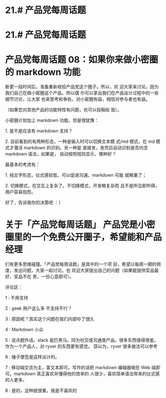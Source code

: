 # 21.# 产品党每周话题

# 21.# 产品党每周话题

# 产品党每周话题 08：如果你来做小密圈的 markdown 功能

断更一段时间后，准备重新收拾产品党这个圈子。所以，欢 迎大家来讨论。因为我们自己在做小密圈这个产品，所以偶 尔可以拿出我们在产品设计过程中的一些细节讨论，让大家 也来思考和争执，对小密圈有益，相信对参与者也有益。

（如果您对其他产品的功能特性有问题，也可以投稿给 我）。

小密圈计划加上 markdown 功能，但是很犹豫：

1\. 是不是应该有 markdown 支持？

2\. 目前看到的有两种形态，一种是输入时可以切换文本模 式/md 模式，在 md 模式才激活 markdown 的识别。另一种是 直接发，发完后自动识别是否内含 markdown 语法，如果是， 自动按照规则显示，哪种好？

最基本的考虑有：

1\. 纯文字形态，仪式感较低，可以促进沟通。markdown 可能 就略重了；

2\. 切换模式，在交互上复杂了。不切换模式，开发略复杂而 且不是所见即所得，用户容易抱怨。

好了，告诉我你的决策吧 ：）

# 关于「产品党每周话题」 产品党是小密圈里的一个免费公开圈子，希望能和产品经理

们有更多思维碰撞。「产品党每周话题」是其中的一个项 目，希望以每周一期的频度，发出问题，大家一起讨论。也 欢迎大家提出自己的问题（如果能提供奖品最好，奖品不在 贵，一份心意即可）。

评论区：

1 : 不用支持

2 : geek 用户这么多 不支持不行？

3 : 原因呢？其实这个问题在我们内部吵了很久

4 : Markdown 小众

5 : 说点题外话。slack 是匹黑马。同为社交或沟通类产品，很多东西值得借鉴。作为一个产品人，对 ryver 的东西更有感觉。 窃以为，ryver 很多做法可以参考

6 : 锤子便签是这样设计的。

7 : 移动端交流为主，富文本即可，写作的话把 markdown 编辑器做在 Web 端即可。markdown 真正喜欢并懂得他的效率的 人很少，喜欢简单语法带来的仪式感的人更多。

8 : 是的，这种就很重，我是不喜欢的